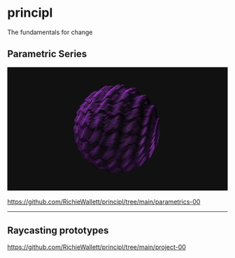 # principl
The fundamentals for change

## Parametric Series

![Link](https://github.com/RichieWallett/principl/blob/main/parametrics-00/Screenshots/01/Screenshot%202021-04-24%20at%2016.38.17.png)

https://github.com/RichieWallett/principl/tree/main/parametrics-00

---

## Raycasting prototypes

https://github.com/RichieWallett/principl/tree/main/project-00
